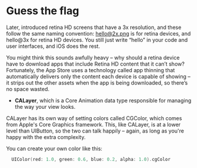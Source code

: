 # Guess the flag

Later, introduced retina HD screens that have a 3x resolution, and these follow the same naming convention: hello@2x.png is for retina devices, and hello@3x for retina HD devices. You still just write “hello” in your code and user interfaces, and iOS does the rest.

You might think this sounds awfully heavy – why should a retina device have to download apps that include Retina HD content that it can’t show? Fortunately, the App Store uses a technology called app thinning that automatically delivers only the content each device is capable of showing – it strips out the other assets when the app is being downloaded, so there’s no space wasted.

* __CALayer__, which is a Core Animation data type responsible for managing the way your view looks.

CALayer has its own way of setting colors called CGColor, which comes from Apple's Core Graphics framework. This, like CALayer, is at a lower level than UIButton, so the two can talk happily – again, as long as you're happy with the extra complexity.

You can create your own color like this:

```Swift
  UIColor(red: 1.0, green: 0.6, blue: 0.2, alpha: 1.0).cgColor
```
